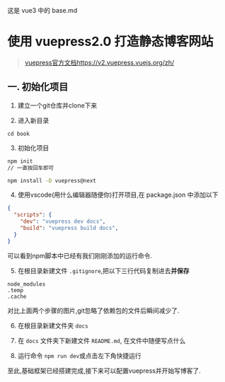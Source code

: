 这是 vue3 中的 base.md

# 使用 vuepress2.0 打造静态博客网站

> [vuepress官方文档](https://v2.vuepress.vuejs.org/zh/)https://v2.vuepress.vuejs.org/zh/

## 一. 初始化项目

1. 建立一个git仓库并clone下来


2. 进入新目录
```
cd book
```


3. 初始化项目
```sh
npm init
// 一直按回车即可

npm install -D vuepress@next
```



4. 使用vscode(用什么编辑器随便你)打开项目,在 package.json 中添加以下
```json
{
  "scripts": {
    "dev": "vuepress dev docs",
    "build": "vuepress build docs",
  }
}
```


可以看到npm脚本中已经有我们刚刚添加的运行命令.

5. 在根目录新建文件 `.gitignore`,把以下三行代码复制进去**并保存**

```
node_modules
.temp
.cache
```
 
 对比上面两个步骤的图片,git忽略了依赖包的文件后瞬间减少了.

6. 在根目录新建文件夹 `docs`
7. 在 `docs` 文件夹下新建文件 `README.md`, 在文件中随便写点什么






8. 运行命令 `npm run dev`或点击左下角快捷运行



至此,基础框架已经搭建完成,接下来可以配置vuepress并开始写博客了.
